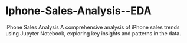 # Iphone-Sales-Analysis--EDA
iPhone Sales Analysis A comprehensive analysis of iPhone sales trends using Jupyter Notebook, exploring key insights and patterns in the data.
